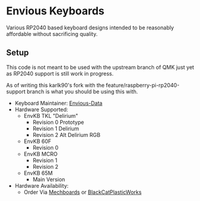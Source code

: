 # Envious Keyboards
Various RP2040 based keyboard designs intended to be reasonably affordable without sacrificing quality.

## Setup
This code is not meant to be used with the upstream branch of QMK just yet as RP2040 support is still work in progress.

As of writing this karlk90's fork with the feature/raspberry-pi-rp2040-support branch is what you should be using this with.

* Keyboard Maintainer: [Envious-Data](https://github.com/envious-data)
* Hardware Supported:
  - EnvKB TKL "Delirium"
    - Revision 0 Prototype
    - Revision 1 Delirium
    - Revision 2 Alt Delirium RGB
  - EnvKB 60F
    - Revision 0
  - EnvKB MCRO
    - Revision 1
    - Revision 2
  - EnvKB 65M
     - Main Version
* Hardware Availability: 
  * Order Via [Mechboards](http://Mechboards.co.uk) or [BlackCatPlasticWorks](http://BlackCatPlasticworks.com)

